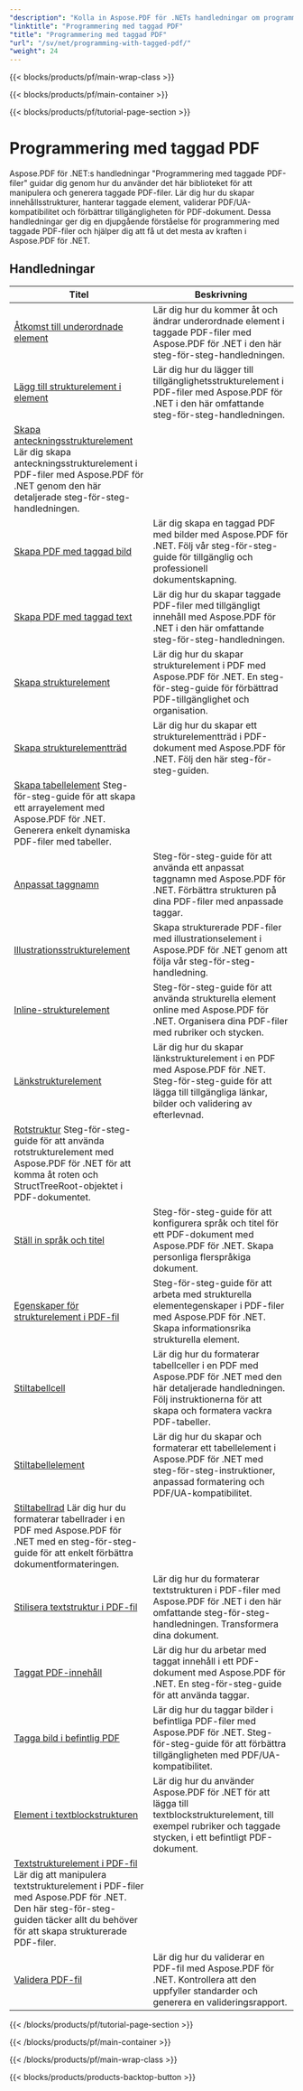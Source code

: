 ```yaml
---
"description": "Kolla in Aspose.PDF för .NETs handledningar om programmering med taggade PDF-filer för att bemästra manipulation och generering av taggade PDF-filer."
"linktitle": "Programmering med taggad PDF"
"title": "Programmering med taggad PDF"
"url": "/sv/net/programming-with-tagged-pdf/"
"weight": 24
---
```


{{< blocks/products/pf/main-wrap-class >}}

{{< blocks/products/pf/main-container >}}

{{< blocks/products/pf/tutorial-page-section >}}

# Programmering med taggad PDF


Aspose.PDF för .NET:s handledningar "Programmering med taggade PDF-filer" guidar dig genom hur du använder det här biblioteket för att manipulera och generera taggade PDF-filer. Lär dig hur du skapar innehållsstrukturer, hanterar taggade element, validerar PDF/UA-kompatibilitet och förbättrar tillgängligheten för PDF-dokument. Dessa handledningar ger dig en djupgående förståelse för programmering med taggade PDF-filer och hjälper dig att få ut det mesta av kraften i Aspose.PDF för .NET.

## Handledningar
| Titel | Beskrivning |
| --- | --- | 
| [Åtkomst till underordnade element](./access-children-elements/) | Lär dig hur du kommer åt och ändrar underordnade element i taggade PDF-filer med Aspose.PDF för .NET i den här steg-för-steg-handledningen. |  
| [Lägg till strukturelement i element](./add-structure-element-into-element/) | Lär dig hur du lägger till tillgänglighetsstrukturelement i PDF-filer med Aspose.PDF för .NET i den här omfattande steg-för-steg-handledningen. |  
| [Skapa anteckningsstrukturelement](./create-note-structure-element/) Lär dig skapa anteckningsstrukturelement i PDF-filer med Aspose.PDF för .NET genom den här detaljerade steg-för-steg-handledningen. |  
| [Skapa PDF med taggad bild](./create-pdf-with-tagged-image/) | Lär dig skapa en taggad PDF med bilder med Aspose.PDF för .NET. Följ vår steg-för-steg-guide för tillgänglig och professionell dokumentskapning. |  
| [Skapa PDF med taggad text](./create-pdf-with-tagged-text/) | Lär dig hur du skapar taggade PDF-filer med tillgängligt innehåll med Aspose.PDF för .NET i den här omfattande steg-för-steg-handledningen. |  
| [Skapa strukturelement](./create-structure-elements/) | Lär dig hur du skapar strukturelement i PDF med Aspose.PDF för .NET. En steg-för-steg-guide för förbättrad PDF-tillgänglighet och organisation. |  
| [Skapa strukturelementträd](./create-structure-elements-tree/) | Lär dig hur du skapar ett strukturelementträd i PDF-dokument med Aspose.PDF för .NET. Följ den här steg-för-steg-guiden. |  
| [Skapa tabellelement](./create-table-element/) Steg-för-steg-guide för att skapa ett arrayelement med Aspose.PDF för .NET. Generera enkelt dynamiska PDF-filer med tabeller. |  
| [Anpassat taggnamn](./custom-tag-name/) | Steg-för-steg-guide för att använda ett anpassat taggnamn med Aspose.PDF för .NET. Förbättra strukturen på dina PDF-filer med anpassade taggar. |  
| [Illustrationsstrukturelement](./illustration-structure-elements/) | Skapa strukturerade PDF-filer med illustrationselement i Aspose.PDF för .NET genom att följa vår steg-för-steg-handledning. |  
| [Inline-strukturelement](./inline-structure-elements/) | Steg-för-steg-guide för att använda strukturella element online med Aspose.PDF för .NET. Organisera dina PDF-filer med rubriker och stycken. |  
| [Länkstrukturelement](./link-structure-elements/) | Lär dig hur du skapar länkstrukturelement i en PDF med Aspose.PDF för .NET. Steg-för-steg-guide för att lägga till tillgängliga länkar, bilder och validering av efterlevnad. |  
| [Rotstruktur](./root-structure/) Steg-för-steg-guide för att använda rotstrukturelement med Aspose.PDF för .NET för att komma åt roten och StructTreeRoot-objektet i PDF-dokumentet. |  
| [Ställ in språk och titel](./setup-language-and-title/) | Steg-för-steg-guide för att konfigurera språk och titel för ett PDF-dokument med Aspose.PDF för .NET. Skapa personliga flerspråkiga dokument. |  
| [Egenskaper för strukturelement i PDF-fil](./structure-elements-properties/) | Steg-för-steg-guide för att arbeta med strukturella elementegenskaper i PDF-filer med Aspose.PDF för .NET. Skapa informationsrika strukturella element. |  
| [Stiltabellcell](./style-table-cell/) | Lär dig hur du formaterar tabellceller i en PDF med Aspose.PDF för .NET med den här detaljerade handledningen. Följ instruktionerna för att skapa och formatera vackra PDF-tabeller. |  
| [Stiltabellelement](./style-table-element/) | Lär dig hur du skapar och formaterar ett tabellelement i Aspose.PDF för .NET med steg-för-steg-instruktioner, anpassad formatering och PDF/UA-kompatibilitet. |  
| [Stiltabellrad](./style-table-row/) Lär dig hur du formaterar tabellrader i en PDF med Aspose.PDF för .NET med en steg-för-steg-guide för att enkelt förbättra dokumentformateringen. |  
| [Stilisera textstruktur i PDF-fil](./style-text-structure/) | Lär dig hur du formaterar textstrukturen i PDF-filer med Aspose.PDF för .NET i den här omfattande steg-för-steg-handledningen. Transformera dina dokument. |  
| [Taggat PDF-innehåll](./tagged-pdf-content/) | Lär dig hur du arbetar med taggat innehåll i ett PDF-dokument med Aspose.PDF för .NET. En steg-för-steg-guide för att använda taggar. |  
| [Tagga bild i befintlig PDF](./tag-image-in-existing-pdf/) | Lär dig hur du taggar bilder i befintliga PDF-filer med Aspose.PDF för .NET. Steg-för-steg-guide för att förbättra tillgängligheten med PDF/UA-kompatibilitet. |  
| [Element i textblockstrukturen](./text-block-structure-elements/) | Lär dig hur du använder Aspose.PDF för .NET för att lägga till textblockstrukturelement, till exempel rubriker och taggade stycken, i ett befintligt PDF-dokument. |  
| [Textstrukturelement i PDF-fil](./text-structure-elements/) Lär dig att manipulera textstrukturelement i PDF-filer med Aspose.PDF för .NET. Den här steg-för-steg-guiden täcker allt du behöver för att skapa strukturerade PDF-filer. |  
| [Validera PDF-fil](./validate-pdf/) | Lär dig hur du validerar en PDF-fil med Aspose.PDF för .NET. Kontrollera att den uppfyller standarder och generera en valideringsrapport. |  

{{< /blocks/products/pf/tutorial-page-section >}}

{{< /blocks/products/pf/main-container >}}

{{< /blocks/products/pf/main-wrap-class >}}

{{< blocks/products/products-backtop-button >}}